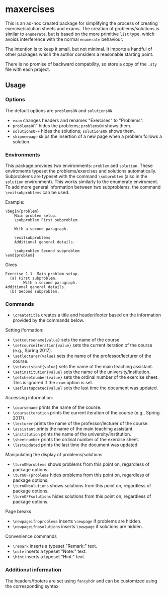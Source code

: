 # maxercises
This is an ad-hoc created package for simplifying the process of creating exercise/solution sheets and exams. The creation of problems/solutions is similar to `enumerate`, but is based on the more primitive `list` type, which avoids interference with the normal `enumerate` behaviour.

The intention is to keep it small, but not minimal. It imports a handful of other packages which the author considers a reasonable starting point.

There is no promise of backward compability, so store a copy of the `.sty` file with each project.

## Usage

### Options
The default options are `problemsON` and `solutionsON`.
* `exam` changes headers and renames "Exercises" to "Problems".
* `problemsOFF` hides the problems; `problemsON` shows them.
* `solutionsOFF` hides the solutions; `solutionsON` shows them.
* `skipnewpage` skips the insertion of a new page when a problem follows a solution.

### Environments
This package provides two environments: `problem` and `solution`. These enviroments typeset the problems/exercises and solutions automatically. Subproblems are typeset with the command `\subproblem` (also in the `solution` environment). This works similarly to the enumerate enviroment. To add more general information between two subproblems, the command `\exitsubproblems` can be used.

Example:
```
\begin{problem}
    Main problem setup.
    \subproblem First subproblem.

	With a second paragraph.
    
    \exitsubproblems
    Additional general details.

    \subproblem Second subproblem
\end{problem}
```
Gives
```
Exercise 1.1  Main problem setup.
  (a) First subproblem.
        With a second paragraph.
Additional general details.
  (b) Second subproblem.
```

### Commands
* `\createtitle` creates a title and header/footer based on the information provided by the commands below.

Setting iformation:
* `\setcoursename{value}` sets the name of the course.
* `\setcourseiteration{value}` sets the current iteration of the course (e.g., Spring 2017).
* `\setlecturer{value}` sets the name of the professor/lecturer of the course.
* `\setassistant{value}` sets the name of the main teaching assistant.
* `\setinstitution{value}` sets the name of the university/institution.
* `\setsheetnumber{value}` sets the ordinal number of the exercise sheet. This is ignored if the `exam` option is set.
* `\setlastupdated{value}` sets the last time the document was updated.

Accessing information:
* `\coursename` prints the name of the course.
* `\courseiteration` prints the current iteration of the course (e.g., Spring 2017).
* `\lecturer` prints the name of the professor/lecturer of the course.
* `\assistant` prints the name of the main teaching assistant.
* `\institution` prints the name of the university/institution.
* `\sheetnumber` prints the ordinal number of the exercise sheet.
* `\lastupdated` prints the last time the document was updated.

Manipulating the display of problems/solutions
* `\turnONproblems` shows problems from this point on, regardless of package options.
* `\turnOFFproblems` hides problems from this point on, regardless of package options.
* `\turnONsolutions` shows solutions from this point on, regardless of package options.
* `\turnOFFsolutions` hides solutions from this point on, regardless of package options.

Page breaks
* `\newpageifnoproblems` inserts `\newpage` if problems are hidden.
* `\newpageifnosolutions` inserts `\newpage` if solutions  are hidden.

Convenience commands
* `\remark` inserts a typeset "Remark:" text.
* `\note` inserts a typeset "Note:" text.
* `\hint` inserts a typeset "Hint:" text.

### Additional information
The headers/footers are set using `fancyhdr` and can be customized using the corresponding syntax.
